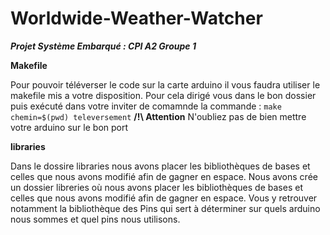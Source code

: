 # Worldwide-Weather-Watcher

***Projet Système Embarqué : CPI A2 Groupe 1***

**Makefile**

Pour pouvoir téléverser le code sur la carte arduino il vous faudra utiliser le makefile mis a votre disposition.
Pour cela dirigé vous dans le bon dossier puis exécuté dans votre inviter de comamnde la commande : `make chemin=$(pwd) televersement`
__/!\ Attention__ N'oubliez pas de bien mettre votre arduino sur le bon port

**libraries**

Dans le dossire libraries nous avons placer les bibliothèques de bases et celles que nous avons modifié afin de gagner en espace.
Nous avons crée un dossier libreries où nous avons placer les bibliothèques de bases et celles que nous avons modifié afin de gagner en espace.
Vous y retrouver notamment la bibliothèque des Pins qui sert à déterminer sur quels arduino nous sommes et quel pins nous utilisons.

